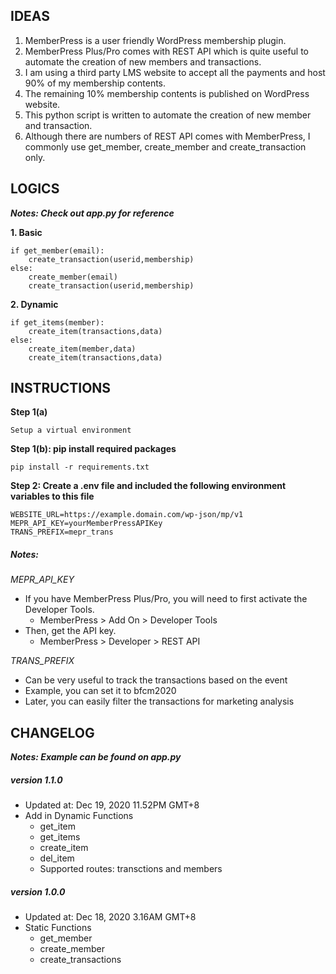 ## IDEAS
1. MemberPress is a user friendly WordPress membership plugin.
2. MemberPress Plus/Pro comes with REST API which is quite useful to automate the creation of new members and transactions.
3. I am using a third party LMS website to accept all the payments and host 90% of my membership contents.
4. The remaining 10% membership contents is published on WordPress website.
5. This python script is written to automate the creation of new member and transaction.
6. Although there are numbers of REST API comes with MemberPress, I commonly use get_member, create_member and create_transaction only.

## LOGICS
***Notes: Check out app.py for reference***

**1. Basic**
```
if get_member(email):
    create_transaction(userid,membership)
else:
    create_member(email)
    create_transaction(userid,membership)
```

**2. Dynamic**
```
if get_items(member):
    create_item(transactions,data)
else:
    create_item(member,data)
    create_item(transactions,data)
```

## INSTRUCTIONS
**Step 1(a)**
```
Setup a virtual environment
```

**Step 1(b): pip install required packages**
```
pip install -r requirements.txt
```

**Step 2: Create a .env file and included the following environment variables to this file**
```
WEBSITE_URL=https://example.domain.com/wp-json/mp/v1
MEPR_API_KEY=yourMemberPressAPIKey
TRANS_PREFIX=mepr_trans
```

##### Notes:
*MEPR_API_KEY*
- If you have MemberPress Plus/Pro, you will need to first activate the Developer Tools.
    - MemberPress > Add On > Developer Tools
- Then, get the API key.
    - MemberPress > Developer > REST API

*TRANS_PREFIX*
- Can be very useful to track the transactions based on the event
- Example, you can set it to bfcm2020
- Later, you can easily filter the transactions for marketing analysis

## CHANGELOG
***Notes: Example can be found on app.py***

##### _version 1.1.0_
- Updated at: Dec 19, 2020 11.52PM GMT+8
- Add in Dynamic Functions
    - get_item
    - get_items
    - create_item
    - del_item
    - Supported routes: transctions and members

##### _version 1.0.0_
- Updated at: Dec 18, 2020 3.16AM GMT+8
- Static Functions
    - get_member
    - create_member
    - create_transactions